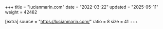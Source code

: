 +++
title = "lucianmarin.com"
date = "2022-03-22"
updated = "2025-05-11"
weight = 42482

[extra]
source = "https://lucianmarin.com/"
ratio = 8
size = 41
+++
